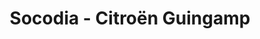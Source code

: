 ---
title: "Socodia - Citroën Guingamp"
url: /ploumagoar/socodia-citroen-guingamp/
shop: voiture
---